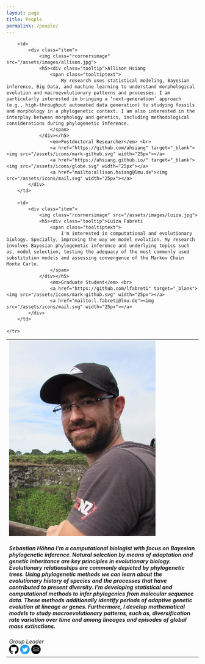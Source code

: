 ```yaml
---
layout: page
title: People
permalink: /people/
---
```


<table>
    <tr>
        <td>
            <div class="item">
                <img class="rcornersimage" src="/assets/images/sebastian.jpg">
                <h5><div class="tooltip">Sebastian Höhna
                    <span class="tooltiptext">
                        I’m a computational biologist with focus on Bayesian phylogenetic inference. Natural selection by means of adaptation and genetic inheritance are key principles in evolutionary biology. Evolutionary relationships are commonly depicted by phylogenetic trees. Using phylogenetic methods we can learn about the evolutionary history of species and the processes that have contributed to present diversity. I’m developing statistical and computational methods to infer phylogenies from molecular sequence data. These methods additionally identify periods of adaptive genetic evolution at lineage or genes. Furthermore, I develop mathematical models to study macroevolutionary patterns, such as, diversification rate variation over time and among lineages and episodes of global mass extinctions.
                    </span>
                </div></h5>
                    <em>Group Leader</em> <br>
                    <a href="https://github.com/hoehna" target="_blank"><img src="/assets/icons/mark-github.svg" width="25px"></a>
                    <a href="https://twitter.com/sebastianhoehna?lang=en" target="_blank"><img src="/assets/icons/twitter.png" width="25px"></a>
                    <a href="mailto:hoehna@lmu.de"><img src="/assets/icons/mail.svg" width="25px"></a>
            </div>
        </td>

        <td>
            <div class="item">
                <img class="rcornersimage" src="/assets/images/allison.jpg">
                <h5><div class="tooltip">Allison Hsiang
                    <span class="tooltiptext">
                        My research uses statistical modeling, Bayesian inference, Big Data, and machine learning to understand morphological evolution and macroevolutionary patterns and processes. I am particularly interested in bringing a ‘next-generation’ approach (e.g., high-throughput automated data generation) to studying fossils and morphology in a phylogenetic context. I am also interested in the interplay between morphology and genetics, including methodological considerations during phylogenetic inference.
                    </span>
                </div></h5>
                    <em>Postdoctoral Researcher</em> <br>
                    <a href="https://github.com/ahsiang" target="_blank"><img src="/assets/icons/mark-github.svg" width="25px"></a>
                    <a href="https://ahsiang.github.io/" target="_blank"><img src="/assets/icons/globe.svg" width="25px"></a>
                    <a href="mailto:allison.hsiang@lmu.de"><img src="/assets/icons/mail.svg" width="25px"></a>
            </div>
        </td>

        <td>
            <div class="item">
                <img class="rcornersimage" src="/assets/images/luiza.jpg">
                <h5><div class="tooltip">Luiza Fabreti
                    <span class="tooltiptext">
                        I'm interested in computational and evolutionary biology. Specially, improving the way we model evolution. My research involves Bayesian phylogenetic inference and underlying topics such as, model selection, testing the adequacy of the most commonly used substitution models and assessing convergence of the Markov Chain Monte Carlo.
                    </span>
                </div></h5>
                    <em>Graduate Student</em> <br>
                    <a href="https://github.com/lfabreti" target="_blank"><img src="/assets/icons/mark-github.svg" width="25px"></a>
                    <a href="mailto:l.fabreti@lmu.de"><img src="/assets/icons/mail.svg" width="25px"></a>
            </div>
        </td>

    </tr>

</table>
